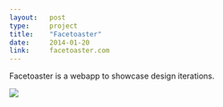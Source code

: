 ```yaml
---
layout:   post
type:     project
title:    "Facetoaster"
date:     2014-01-20
link:     facetoaster.com
---
```


Facetoaster is a webapp to showcase design iterations.

![](/img/facetoaster_macbook.png)
